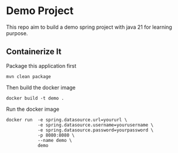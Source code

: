 # Demo Project
This repo aim to build a demo spring project with java 21 for learning purpose. 

## Containerize It
Package this application first
```shell
mvn clean package
```
Then build the docker image
```shell
docker build -t demo .
```
Run the docker image
```shell
docker run  -e spring.datasource.url=yoururl \
            -e spring.datasource.username=yourusername \
            -e spring.datasource.password=yourpassword \
            -p 8080:8080 \
            --name demo \
            demo
```